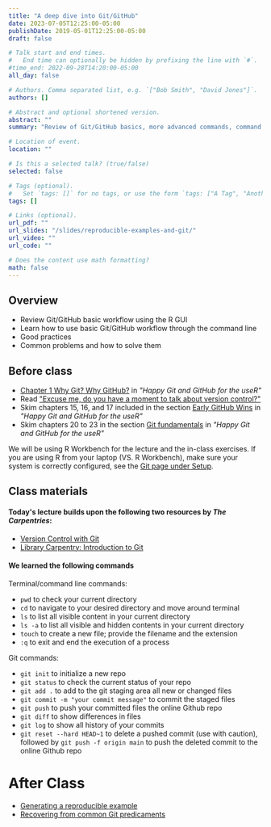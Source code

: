 ```yaml
---
title: "A deep dive into Git/GitHub"
date: 2023-07-05T12:25:00-05:00
publishDate: 2019-05-01T12:25:00-05:00
draft: false

# Talk start and end times.
#   End time can optionally be hidden by prefixing the line with `#`.
#time_end: 2022-09-28T14:20:00-05:00
all_day: false

# Authors. Comma separated list, e.g. `["Bob Smith", "David Jones"]`.
authors: []

# Abstract and optional shortened version.
abstract: ""
summary: "Review of Git/GitHub basics, more advanced commands, command line, good practices."

# Location of event.
location: ""

# Is this a selected talk? (true/false)
selected: false

# Tags (optional).
#   Set `tags: []` for no tags, or use the form `tags: ["A Tag", "Another Tag"]` for one or more tags.
tags: []

# Links (optional).
url_pdf: ""
url_slides: "/slides/reproducible-examples-and-git/"
url_video: ""
url_code: ""

# Does the content use math formatting?
math: false
---
```




## Overview

* Review Git/GitHub basic workflow using the R GUI
* Learn how to use basic Git/GitHub workflow through the command line
* Good practices
* Common problems and how to solve them

## Before class

* [Chapter 1 Why Git? Why GitHub?](https://happygitwithr.com/big-picture.html) in *"Happy Git and GitHub for the useR"*
* Read ["Excuse me, do you have a moment to talk about version control?"](https://peerj.com/preprints/3159v2/)
* Skim chapters 15, 16, and 17 included in the section [Early GitHub Wins](https://happygitwithr.com/usage-intro.html) in *"Happy Git and GitHub for the useR"*
* Skim chapters 20 to 23 in the section [Git fundamentals](https://happygitwithr.com/git-intro.html) in *"Happy Git and GitHub for the useR"*

We will be using R Workbench for the lecture and the in-class exercises. If you are using R from your laptop (VS. R Workbench), make sure your system is correctly configured, see the [Git page under Setup](/setup/git/).


## Class materials

#### Today's lecture builds upon the following two resources by *The Carpentries*:
* [Version Control with Git](https://swcarpentry.github.io/git-novice/)
* [Library Carpentry: Introduction to Git](https://librarycarpentry.org/lc-git/01-what-is-git/index.html)

#### We learned the following commands 

Terminal/command line commands: 
* `pwd`   to check your current directory
* `cd`    to navigate to your desired directory and move around terminal 
* `ls`    to list all visible content in your current directory
* `ls -a` to list all visible and hidden contents in your current directory
* `touch` to create a new file; provide the filename and the extension 
* `:q`    to exit and end the execution of a process

Git commands:
* `git init`       to initialize a new repo
* `git status`     to check the current status of your repo
* `git add .`      to add to the git staging area all new or changed files
* `git commit -m "your commit message"`  to commit the staged files
* `git push`       to push your committed files the online Github repo
* `git diff`       to show differences in files
* `git log`        to show all history of your commits
* `git reset --hard HEAD~1`   to delete a pushed commit (use with caution), followed by `git push -f origin main` to push the deleted commit to the online Github repo 


# After Class
* [Generating a reproducible example](/notes/reproducible-examples/)
* [Recovering from common Git predicaments](/notes/common-git-problems/)



